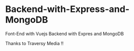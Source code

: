 # Backend-with-Express-and-MongoDB

Font-End with Vuejs
Backend with Expres and MongoDB

Thanks to Traversy Media !!
